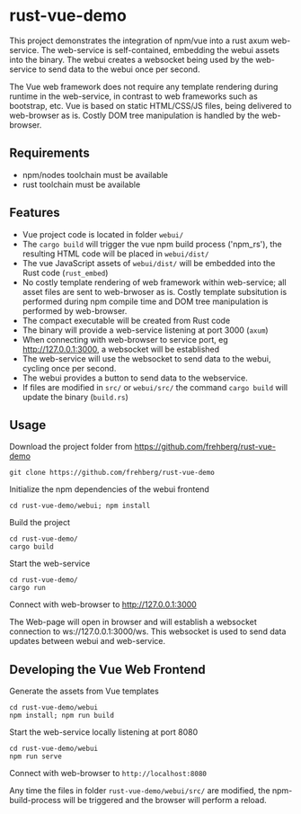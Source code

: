 # rust-vue-demo

This project demonstrates the integration of npm/vue into a rust axum web-service. The web-service is self-contained, embedding the webui assets into the binary. The webui creates a websocket being used by the web-service to send data to the webui once per second.

The Vue web framework does not require any template rendering during runtime in the web-service, in contrast to web frameworks such as bootstrap, etc. Vue is based on static HTML/CSS/JS files, being delivered to web-browser as is. Costly DOM tree manipulation is handled by the web-browser.

## Requirements
* npm/nodes toolchain must be available
* rust toolchain must be available

## Features
* Vue project code is located in folder `webui/`
* The `cargo build` will trigger the vue npm build process ('npm_rs'), the resulting HTML code will be placed in `webui/dist/`
* The vue JavaScript assets of `webui/dist/` will be embedded into the Rust code (`rust_embed`)
* No costly template rendering of web framework within web-service; all asset files are sent to web-brwoser as is. Costly template subsitution is performed during npm compile time and DOM tree manipulation is performed by web-browser.
* The compact executable will be created from Rust code
* The binary will provide a web-service listening at port 3000 (`axum`)
* When connecting with web-browser to service port, eg http://127.0.0.1:3000, a websocket will be established
* The web-service will use the websocket to send data to the webui, cycling once per second.
* The webui provides a button to send data to the webservice.
* If files are modified in `src/` or `webui/src/` the command `cargo build` will update the binary (`build.rs`)


## Usage

Download the project folder from https://github.com/frehberg/rust-vue-demo
```
git clone https://github.com/frehberg/rust-vue-demo
```

Initialize the npm dependencies of the webui frontend
```
cd rust-vue-demo/webui; npm install
```

Build the project
```shell
cd rust-vue-demo/
cargo build
```

Start the web-service
```shell
cd rust-vue-demo/
cargo run
```

Connect with web-browser to http://127.0.0.1:3000

The Web-page will open in browser and will establish a websocket connection to ws://127.0.0.1:3000/ws. This websocket is used to send data updates between webui and web-service.


## Developing the Vue Web Frontend

Generate the assets from Vue templates
```shell
cd rust-vue-demo/webui
npm install; npm run build
```
Start the web-service locally listening at port 8080
```shell
cd rust-vue-demo/webui
npm run serve
```

Connect with web-browser to `http://localhost:8080`

Any time the files in folder `rust-vue-demo/webui/src/` are modified, the npm-build-process will be triggered and the browser will perform a reload.



